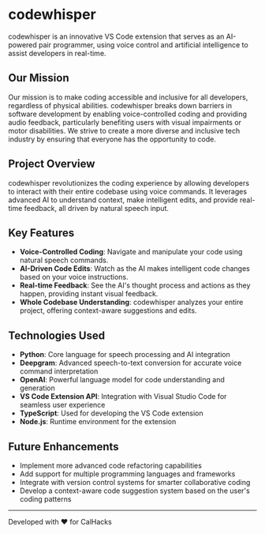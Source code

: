 # codewhisper

codewhisper is an innovative VS Code extension that serves as an AI-powered pair programmer, using voice control and artificial intelligence to assist developers in real-time.

## Our Mission
Our mission is to make coding accessible and inclusive for all developers, regardless of physical abilities. codewhisper breaks down barriers in software development by enabling voice-controlled coding and providing audio feedback, particularly benefiting users with visual impairments or motor disabilities. We strive to create a more diverse and inclusive tech industry by ensuring that everyone has the opportunity to code.

## Project Overview

codewhisper revolutionizes the coding experience by allowing developers to interact with their entire codebase using voice commands. It leverages advanced AI to understand context, make intelligent edits, and provide real-time feedback, all driven by natural speech input.

## Key Features

- **Voice-Controlled Coding**: Navigate and manipulate your code using natural speech commands.
- **AI-Driven Code Edits**: Watch as the AI makes intelligent code changes based on your voice instructions.
- **Real-time Feedback**: See the AI's thought process and actions as they happen, providing instant visual feedback.
- **Whole Codebase Understanding**: codewhisper analyzes your entire project, offering context-aware suggestions and edits.

## Technologies Used

- **Python**: Core language for speech processing and AI integration
- **Deepgram**: Advanced speech-to-text conversion for accurate voice command interpretation
- **OpenAI**: Powerful language model for code understanding and generation
- **VS Code Extension API**: Integration with Visual Studio Code for seamless user experience
- **TypeScript**: Used for developing the VS Code extension
- **Node.js**: Runtime environment for the extension

## Future Enhancements

- Implement more advanced code refactoring capabilities
- Add support for multiple programming languages and frameworks
- Integrate with version control systems for smarter collaborative coding
- Develop a context-aware code suggestion system based on the user's coding patterns

---

Developed with ❤️ for CalHacks
